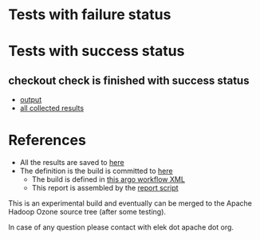 # Tests with failure status


# Tests with success status

## checkout check is finished with success status

   * [output](https://raw.githubusercontent.com/elek/ozone-ci-q4/master/pr/pr-hdds-2349-d5vxq/checkout/output.log)
   * [all collected results](https://github.com/elek/ozone-ci-q4/tree/master/pr/pr-hdds-2349-d5vxq/checkout)




# References

 * All the results are saved to [here](https://github.com/elek/ozone-ci-q4/tree/master/pr/pr-hdds-2349-d5vxq/)
 * The definition is the build is committed to [here](https://github.com/elek/argo-ozone)
    * The build is defined in [this argo workflow XML](https://github.com/elek/argo-ozone/blob/master/ozone-build.yaml)
    * This report is assembled by the [report script](https://github.com/elek/argo-ozone/blob/master/scripts/report.sh)

This is an experimental build and eventually can be merged to the Apache Hadoop Ozone source tree (after some testing).

In case of any question please contact with elek dot apache dot org.
